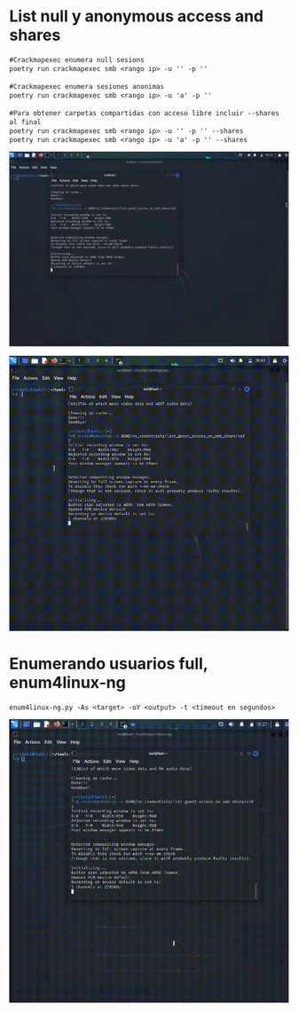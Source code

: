 # List null y anonymous access and shares

```
#Crackmapexec enumera null sesions
poetry run crackmapexec smb <rango ip> -u '' -p ''

#Crackmapexec enumera sesiones anonimas
poetry run crackmapexec smb <rango ip> -u 'a' -p ''

#Para obtener carpetas compartidas con acceso libre incluir --shares al final
poetry run crackmapexec smb <rango ip> -u '' -p '' --shares
poetry run crackmapexec smb <rango ip> -u 'a' -p '' --shares
```

![Alt text](https://github.com/jor6PS/ad-from-0-to-Hero/blob/master/no_credentials/list_guest_access_on_smb_share/vid.gif?raw=true "Enumerando sesiones nulas ya anonimas con crackmapexec")

![Alt text](https://github.com/jor6PS/ad-from-0-to-Hero/blob/master/no_credentials/list_guest_access_on_smb_share/vid2.gif?raw=true "Obteniendo los shares abiertos sin auteniticacion con crackmapexec")

# Enumerando usuarios full, enum4linux-ng

```
enum4linux-ng.py -As <target> -oY <output> -t <timeout en segundos>
```

![Alt text](https://github.com/jor6PS/ad-from-0-to-Hero/blob/master/no_credentials/list_guest_access_on_smb_share/vid3.gif?raw=true "Enumerando usuarios full")
